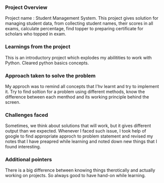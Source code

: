 ### Project Overview

 Project name : Student Management System. 
This project gives solution for managing student data, from collecting student names, their scores in all exams, calculate percentage,  find topper to preparing certificate for scholars who topped in exam.


### Learnings from the project

 This is an introductory project which explodes my abilitities to work with Python. Cleared python basics concepts.


### Approach taken to solve the problem

 My approch was to remind all concepts that I'hv learnt and try to implement it. Try  to find soltion for a problem using different methods, know the difference between each menthod and its working principle behind the screen. 


### Challenges faced

 Sometimes, we think about solutions that will work, but it gives different output than we expected. Whenever I faced such issue, I took help of google to find appropriate approch to problem statement and revised my notes that I have preapred while learning and noted down new things that I found interesting.


### Additional pointers

 There is a big difference between knowing things therotically and actually working on projects. So always good to have hand-on while learning.



